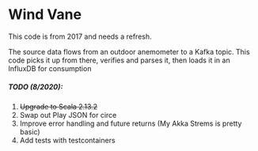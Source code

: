# Wind Vane

This code is from 2017 and needs a refresh.

The source data flows from an outdoor anemometer to a Kafka topic. This code picks it up from there, verifies and parses it, then loads it in an InfluxDB for consumption

##### TODO (8/2020):
1. ~~Upgrade to Scala 2.13.2~~
2. Swap out Play JSON for circe
3. Improve error handling and future returns (My Akka Strems is pretty basic)
4. Add tests with testcontainers